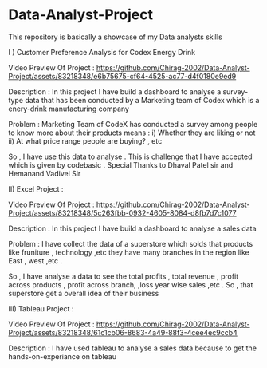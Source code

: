 # Data-Analyst-Project
This repository is basically a showcase of my Data analysts skills

I ) Customer Preference Analysis for Codex Energy Drink  

Video Preview Of Project : https://github.com/Chirag-2002/Data-Analyst-Project/assets/83218348/e6b75675-cf64-4525-ac77-d4f0180e9ed9

Description : In this project I have build a dashboard to analyse a survey-type data that has 
been conducted by a Marketing team of Codex which is a enery-drink manufacturing company 

Problem : Marketing Team of CodeX has conducted a survey among people to know more about their products 
means : 
i) Whether they are liking or not 
ii) At what price range people are buying? , etc 

So , I have use this data to analyse . This is challenge that I have accepted which is given by codebasic . 
Special Thanks to Dhaval Patel sir and Hemanand Vadivel Sir

II) Excel Project :

Video Preview Of Project : https://github.com/Chirag-2002/Data-Analyst-Project/assets/83218348/5c263fbb-0932-4605-8084-d8fb7d7c1077

Description : In this project I have build a dashboard to analyse a sales data 

Problem : I have collect the data of a superstore which solds that products like fruniture , technology ,etc 
they have many branches in the region like East , west ,etc . 

So , I have analyse a data to see the total profits , total revenue , profit across products , profit across branch, ,loss
year wise sales ,etc . So , that superstore get a overall idea of their business


III) Tableau Project :

Video Preview Of Project : https://github.com/Chirag-2002/Data-Analyst-Project/assets/83218348/61c1cb06-8683-4a49-88f3-4cee4ec9ccb4

Description : I have used tableau to analyse a sales data because to get the hands-on-experiance on tableau

